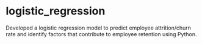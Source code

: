 # logistic_regression
Developed a logistic regression model to predict employee attrition/churn rate and identify factors that contribute to employee retention using Python.
